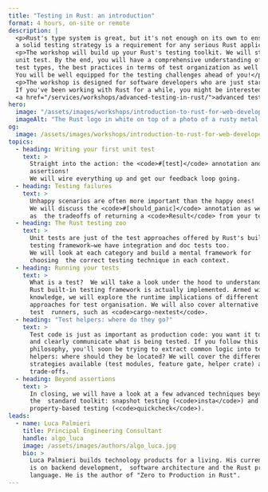 ```yaml
---
title: "Testing in Rust: an introduction"
format: 4 hours, on-site or remote
description: |
  <p>Rust's type system is great, but it's not enough on its own to ensure correctness: 
  a solid testing strategy is a requirement for any serious Rust application.</p>
  <p>The workshop will build up your Rust's testing toolkit. We will start from scratch, with your first
  unit test. By the end, you will have a comprehensive understanding of the available 
  test types, the best practices in terms of test organization as well as their runtime implications.
  You will be well equipped for the testing challenges ahead of you!</p>
  <p>The workshop is designed for software developers who are just starting their Rust journey. <br>
  If you've been working with Rust for a while, you might be interested instead in our 
  <a href="/services/workshops/advanced-testing-in-rust/">advanced testing workshop</a>.</p>
hero:
  image: "/assets/images/workshops/introduction-to-rust-for-web-developers/header-background.jpg"
  imageAlt: "The Rust logo in white on top of a photo of a rusty metal surface"
og:
  image: /assets/images/workshops/introduction-to-rust-for-web-developers/og-image.jpg
topics:
  - heading: Writing your first unit test
    text: >
      Straight into the action: the <code>#[test]</code> annotation and  basic
      assertions!  
      We will wire everything up and get our feedback loop going.
  - heading: Testing failures
    text: >
      Unhappy scenarios are often more important than the happy ones!  
      We will discuss the <code>#[should_panic]</code> annotation as well
      as  the tradeoffs of returning a <code>Result</code> from your tests.
  - heading: The Rust testing zoo
    text: >
      Unit tests are just of the test approaches offered by Rust's built-in
      testing framework—we have integration and doc tests too.  
      We will look at each category and build a mental framework for
      choosing  the correct testing technique in each context.
  - heading: Running your tests
    text: >
      What is a test?  We will take a look under the hood to understand how the
      Rust built-in testing framework is actually implemented. Armed with this
      knowledge, we will explore the runtime implications of different
      approaches for test organisation. We will also cover alternative
      test  runners, such as <code>cargo-nextest</code>.
  - heading: "Test helpers: where do they go?"
    text: >
      Test code is just as important as production code: you want it to be terse
      and clearly communicate what is being tested. If you follow this
      philosophy, you'll soon be trying to extract common logic into test
      helpers: where should they be located? We will cover the different
      strategies available (test modules, feature gate, helper crate) and their
      trade-offs.
  - heading: Beyond assertions
    text: >
      In closing, we will have a look at a few advanced techniques beyond
      the  standard toolkit: snapshot testing (<code>insta</code>) and
      property-based testing (<code>quickcheck</code>).
leads:
  - name: Luca Palmieri
    title: Principal Engineering Consultant
    handle: algo_luca
    image: /assets/images/authors/algo_luca.jpg
    bio: >
      Luca Palmieri builds technology products for a living. His current focus
      is on backend development,  software architecture and the Rust programming
      language. He is the author of "Zero to Production in Rust".
---
```


<!--break-->
